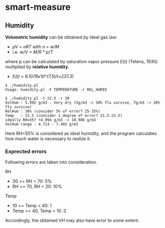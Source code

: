 # smart-measure

## Humidity
**Volumetric humidity** can be obtained by ideal gas law:  
* _pV = nRT_ with _n = w/M_  
* i.e. _w/V = M/R * p/T_  

where p can be calculated by saturation vapor pressure _E(t)_ (Tetens, 1930) multiplied by **relative humidity**.  
* _E(t) = 6.1078x10^(7.5t/t+237.3)_
```
$ ./humidity.pl
Usage: humidity.pl -t TEMPERATURE -r REL_HUMID
```
```
$ ./humidity.pl -t 22.5 -r 30
VolHum : 5.992 g/m3 - Very dry (5g/m3 -> 50% flu survive, 7g/m3 -> 20% flu survive)
RelHum : 30% (consider 5% of error? 25-35%)
Temp   : 22.5 (consider 1 degree of error? 21.5-23.5)
ideally RH=55? +4.994 g/m3 -> 10.986 g/m3
VolHum range : 4.714 - 7.402 g/m3
```
Here RH=55% is considered as ideal humidity, and the program calculates how much water is necessary to realize it.

### Exprected errors
Following errors are taken into consideration.

RH
- 30 <= RH < 70: 5%
- RH >= 70, RH < 20: 10%

Temp
- 10 <= Temp < 40: 1
- Temp >= 40, Temp < 10 :2

Accordingly, the obtained VH may also have error to some extent.
